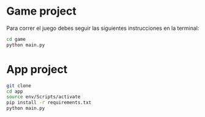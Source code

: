 # Game project

Para correr el juego debes seguir las siguientes instrucciones en la terminal:

```sh
cd game
python main.py
```


# App project
```sh
git clone
cd app
source env/Scripts/activate
pip install -r requirements.txt
python main.py
```
